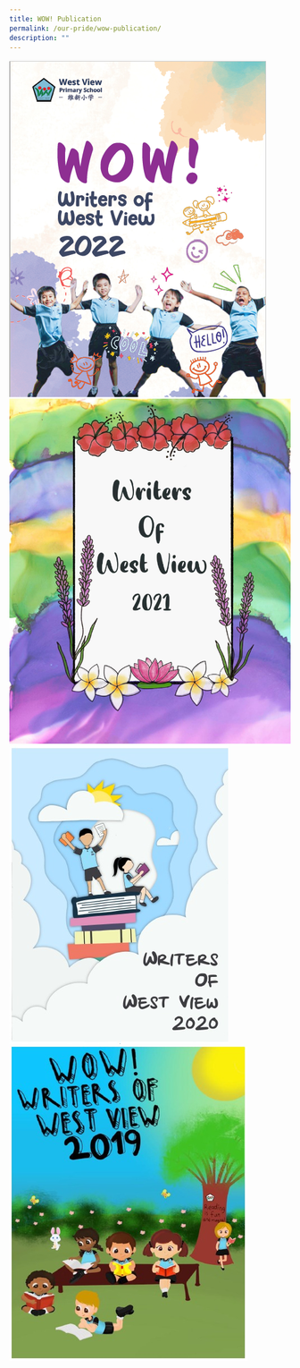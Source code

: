 ```yaml
---
title: WOW! Publication
permalink: /our-pride/wow-publication/
description: ""
---
```

[![WOW! Publication](/images/Wow%20Pulication%202022%20cover%20image.png)](/files/WOW%20Publication_Final%20draft.pdf)  <br>
[![WOW! Publication](/images/WOW%20Publication%202021.jpeg)](/files/WOW%20Publication%202021.pdf)<br>
[![WOW! Publication](/images/WhatsApp%20Image%202021-11-02.jpeg)](/files/WOW%20Publication%202020.pdf)  <br>
[![WOW! Publication](/images/WhatsApp%20Image%202021-11-02%20at.jpeg)](/files/WOW%20Publication%202019.pdf)
